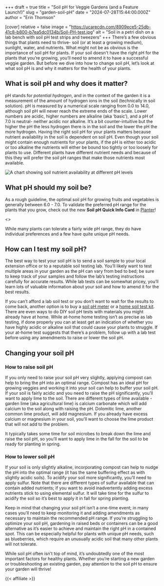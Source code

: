 +++
draft = true
title = "Soil pH for Veggie Gardens (and a Feature Launch!)"
slug = "garden-soil-pH"
date = "2024-07-28T15:44:00.000Z"
author = "Erin Thomson"

[cover]
relative = false
image = "https://ucarecdn.com/8909ece5-25db-41c8-b800-b7ea5dc0134b/Soil-PH-test.jpg"
alt = "Soil in a petri dish on a lab bench with soil pH test strips and tweezers"
+++
There’s a few obvious things that plants need to thrive- soil (or at least a growing medium), sunlight, water, and nutrients. What might not be as obvious is the importance of soil pH for plants. If your soil doesn't have the right pH for the plants that you’re growing, you’ll need to amend it to have a successful veggie garden. But before we dive into how to change soil pH, let’s look at what soil pH is and why it matters for the health of your plants.

## What is soil pH and why does it matter?

pH stands for *potential hydrogen*, and in the context of the garden it is a measurement of the amount of hydrogen ions in the soil (technically in soil solution). pH is measured by a numerical scale ranging from 0.0 to 14.0, although soil pH will never reach the extreme ends of the scale. Lower numbers are acidic, higher numbers are alkaline (aka ‘basic’), and a pH of 7.0 is neutral- neither acidic nor alkaline. It’s a bit counter-intuitive but the higher the pH the less hydrogen there is in the soil and the lower the pH the more hydrogen. Having the right soil pH for your plants matters because nutrient availability in the soil is dependent on soil pH. Even though your soil might contain enough nutrients for your plants, if the pH is either too acidic or too alkaline the nutrients will either be bound too tightly or too loosely for plants to use. Different plants have different nutrient needs and because of this they will prefer the soil pH ranges that make those nutrients most available.

![A chart showing soil nutrient availability at different pH levels](https://ucarecdn.com/b4e45b50-7a33-4252-8d90-4631b6601a26/Soil-pH-chart.jpg)

## What pH should my soil be?

As a rough guideline, the optimal soil pH for growing fruits and vegetables is generally between 6.0 - 7.0. To validate the preferred pH range for the plants that you grow, check out the new **Soil pH Quick Info Card** in [Planter](https://planter.garden/gardens)! 

<<screenshot>>

While many plants can tolerate a fairly wide pH range, they do have individual preferences and a few have quite unique pH needs.

## How can I test my soil pH?

The best way to test your soil pH is to send a soil sample to your local extension office or to a reputable soil testing lab. You’ll likely want to test multiple areas in your garden as the pH can vary from bed to bed; be sure to keep track of your samples and follow the lab’s testing instructions carefully for accurate results. While lab tests can be somewhat pricey, you’ll learn lots of valuable information about your soil and how to amend it for the best results.

If you can’t afford a lab soil test or you don’t want to wait for the results to come back, another option is to buy a [soil pH meter](https://www.amazon.com/s?k=soil+pH+meter) or a [home soil test kit](https://www.amazon.com/Luster-Leaf-Rapitest-Soil-1602/dp/B01HQXF0PS). There are even ways to do DIY soil pH tests with materials you might already have at home. While at-home home testing isn’t as precise as lab testing, if done properly you can at least get an indication of whether you have highly acidic or alkaline soil that could cause your plants to struggle. If your at-home test suggests that there’s a problem, follow up with a lab test before using any amendments to raise or lower the soil pH.

## Changing your soil pH

### How to raise soil pH

If you only need to raise your soil pH very slightly, applying compost can help to bring the pH into an optimal range. Compost has an ideal pH for growing veggies and working it into your soil can help to buffer your soil pH. If your soil is fairly acidic and you need to raise the pH significantly, you’ll want to apply lime to the soil. There are different types of lime available - garden lime (aka agricultural lime) is calcium carbonate which will add calcium to the soil along with raising the pH. Dolomitic lime, another common lime product, will add magnesium. If you already have excess calcium or magnesium in your soil, you'll want to choose the lime product that will not add to the problem.

It typically takes some time for soil microbes to break down the lime and raise the soil pH, so you’ll want to apply lime in the fall for the soil to be ready for planting in spring.

### How to lower soil pH

If your soil is only slightly alkaline, incorporating compost can help to nudge the pH into the optimal range (it has the same buffering effect as with slightly acidic soils). To acidify your soil more significantly, you’ll need to apply sulfur. Note that there are different types of sulfur available that can contain added nutrients; if you want to avoid inadvertently adding excess nutrients stick to using elemental sulfur. It will take time for the sulfur to acidify the soil so it’s best to apply it in fall for spring planting.

Keep in mind that changing your soil pH isn’t a one-time event; in many cases you’ll need to keep monitoring it and adding amendments as necessary to maintain the recommended pH range. If you’re struggling to optimize your soil pH, gardening in raised beds or containers can be a good alternative as it’s easier to achieve and maintain the right pH in a contained spot. This can be especially helpful for plants with unique pH needs, such as blueberries, which require an unusually acidic soil that many other plants will not tolerate.

While soil pH often isn’t top of mind, it’s undoubtedly one of the most important factors for healthy plants. Whether you’re starting a new garden or troubleshooting an existing garden, pay attention to the soil pH to ensure your garden will thrive!

{{< affiliate >}}
